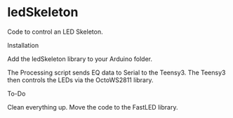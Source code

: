 ledSkeleton
===========

Code to control an LED Skeleton.

Installation

Add the ledSkeleton library to your Arduino folder.

The Processing script sends EQ data to Serial to the Teensy3.
The Teensy3 then controls the LEDs via the OctoWS2811 library.

To-Do

Clean everything up.
Move the code to the FastLED library.
